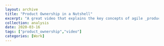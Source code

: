 ```yaml
---
layout: archive
title: "Product Ownership in a Nutshell"
excerpt: "A great video that explains the key concepts of agile _product ownership_" 
collection: analysis
date: 2020-03-16
tags: ["product_ownership","video"]
categories: [Work]
---
```



